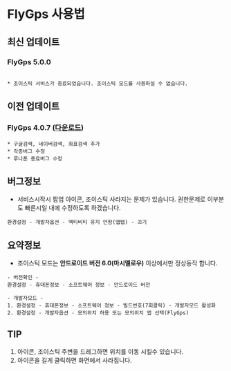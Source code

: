 # FlyGps 사용법

## 최신 업데이트
### FlyGps 5.0.0
```

* 조이스틱 서비스가 종료되었습니다. 조이스틱 모드를 사용하실 수 없습니다.

```
## 이전 업데이트
### FlyGps 4.0.7 ([다운로드](https://github.com/SamBoKing/Secret/raw/master/FlyGps_4.0.7.apk))
  ```
  * 구글검색, 네이버검색, 좌표검색 추가
  * 각종버그 수정
  * 루나폰 종료버그 수정
 ```
 
 ## 버그정보
 * 서비스시작시 팝업 아이콘, 조이스틱 사라지는 문제가 있습니다. 권한문제로 이부분도 빠른시일 내에 수정하도록 하겠습니다.
 ```
 환경설정 - 개발자옵션 - 액티비티 유지 안함(앱탭) - 끄기
 ```
 
 ## 요약정보
 * 조이스틱 모드는 **안드로이드 버전 6.0(마시멜로우)** 이상에서만 정상동작 합니다.
 ```
 - 버전확인 -
 환경설정 - 휴대폰정보 - 소프트웨어 정보 - 안드로이드 버전
 
 - 개발자모드 -
 1. 환경설정 - 휴대폰정보 - 소프트웨어 정보 - 빌드번호(7회클릭) - 개발자모드 활성화
 2. 환경설정 - 개발자옵션 - 모의위치 허용 또는 모의위치 앱 선택(FlyGps)
 ```
 
 ## TIP
 1. 아이콘, 조이스틱 주변을 드레그하면 위치를 이동 시킬수 있습니다.
 2. 아이콘을 길게 클릭하면 화면에서 사라집니다.
